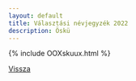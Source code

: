 ```yaml
---
layout: default
title: Választási névjegyzék 2022
description: Öskü
---
```


{% include OOXskuux.html %}

[Vissza](./)